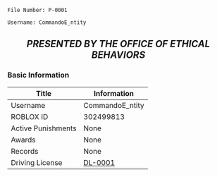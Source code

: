```
File Number: P-0001

Username: CommandoE_ntity
```
## <p align="center"><i><b> PRESENTED BY THE OFFICE OF ETHICAL BEHAVIORS </i></b><p>

### Basic Information
  
  Title | Information
  --- | ---
  Username | CommandoE_ntity
  ROBLOX ID | 302499813
  Active Punishments | None
  Awards | None
  Records | None
  Driving License | [DL-0001](https://github.com/VasekStolba/-SCPF-V-Foundation-Logging-System/blob/4897017beb2f23e33024602946206a876341c448/Traffic/Driving%20Licenses/DL-0001.md)

